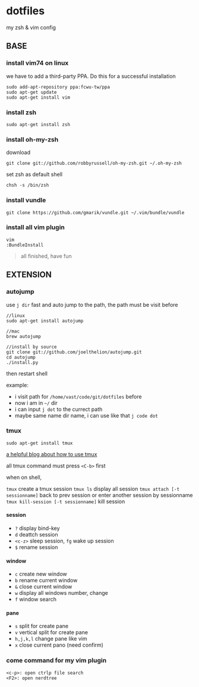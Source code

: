 dotfiles
========

my zsh &amp; vim config

## BASE

### install vim74 on linux

we have to add a third-party PPA. Do this for a successful installation

    sudo add-apt-repository ppa:fcwu-tw/ppa
    sudo apt-get update
    sudo apt-get install vim

### install zsh

    sudo apt-get install zsh

### install oh-my-zsh

download

    git clone git://github.com/robbyrussell/oh-my-zsh.git ~/.oh-my-zsh

set zsh as default shell

    chsh -s /bin/zsh

### install vundle

    git clone https://github.com/gmarik/vundle.git ~/.vim/bundle/vundle

### install all vim plugin

    vim
    :BundleInstall

> all finished, have fun

## EXTENSION

### autojump

use `j dir` fast and auto jump to the path, the path must be visit before

    //linux
    sudo apt-get install autojump

    //mac
    brew autojump

    //install by source
    git clone git://github.com/joelthelion/autojump.git
    cd autojump
    ./install.py

then restart shell

example:

* i visit path for `/home/vast/code/git/dotfiles` before
* now i am in `~/` dir
* i can input `j dot` to the currect path
* maybe same name dir name, i can use like that `j code dot`

### tmux

    sudo apt-get install tmux
    
[a helpful blog about how to use tmux](http://foocoder.com/blog/zhong-duan-huan-jing-zhi-tmux.html/)

all tmux command must press `<C-b>` first

when on shell, 

`tmux` create a tmux session
`tmux ls` display all session
`tmux attach [-t sessionname]` back to prev session or enter another session by sessionname
`tmux kill-session [-t sessionname]` kill session

#### session

* `?` display bind-key
* `d` deattch session
* `<c-z>` sleep session, `fg` wake up session
* `$` rename session

#### window

* `c` create new window
* `b` rename current window
* `&` close current window
* `w` display all windows number, change
* `f` window search

#### pane

 * `s` split for create pane
 * `v` vertical split for create pane
 * `h,j,k,l` change pane like vim
 * `x` close current pano (need confirm)





### come command for my vim plugin
    
    <c-p>: open ctrlp file search
    <F2>: open nerdtree 
